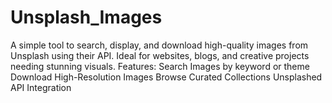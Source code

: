# Unsplash_Images
A simple tool to search, display, and download high-quality images from Unsplash using their API. Ideal for websites, blogs, and creative projects needing stunning visuals.  Features: Search Images by keyword or theme Download High-Resolution Images Browse Curated Collections Unsplashed API Integration
